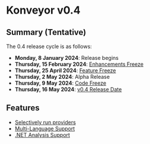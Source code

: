 # Konveyor v0.4

## Summary (Tentative)

The 0.4 release cycle is as follows:

- **Monday, 8 January 2024**: Release begins
- **Thursday, 15 February 2024**: [Enhancements Freeze](../release_phases.md#enhancements-freeze)
- **Thursday, 25 April 2024**: [Feature Freeze](../release_phases.md#feature-freeze)
- **Thursday, 2 May 2024**: Alpha Release
- **Thursday, 9 May 2024**: [Code Freeze](../release_phases.md#code-freeze)
- **Thursday, 16 May 2024**: [v0.4 Release Date](../release_phases.md#release-date)

## Features

* [Selectively run providers](https://github.com/konveyor/enhancements/issues/155)
* [Multi-Language Support](https://github.com/konveyor/kantra/issues/142)
* [.NET Analysis Support](https://github.com/konveyor/enhancements/issues/154)
